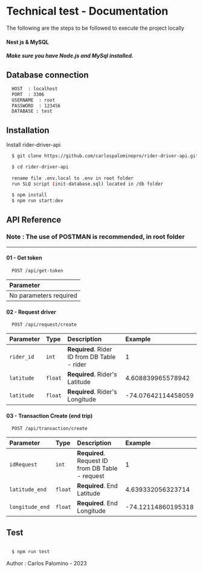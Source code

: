
# Technical test - Documentation

The following are the steps to be followed to execute the project locally

#### Nest js & MySQL
##### Make sure you have Node.js and MySql installed.

    
## Database connection

```bash
  HOST  : localhost
  PORT  : 3306
  USERNAME  : root
  PASSWORD  : 123456
  DATABASE : test
```

## Installation

Install rider-driver-api

```bash
  $ git clone https://github.com/carlospalominopro/rider-driver-api.git

  $ cd rider-driver-api
  
  rename file .env.local to .env in root folder
  run SLQ script (init-database.sql) located in /db folder
  
  $ npm install
  $ npm run start:dev
```

## API Reference

### Note : The use of POSTMAN is recommended, in root folder 
-------------------------------------------------
#### 01 - Get token

```http
  POST /api/get-token
```

| Parameter |   
| :-------- | 
| No parameters required |

#### 02 - Request driver

```http
  POST /api/request/create
```

| Parameter | Type     | Description   | Example                    |
| :-------- | :------- | :-------------------------------- | :--------------------------------
| `rider_id`      | `int` | **Required**. Rider ID from DB Table - rider | 1 |
| `latitude`      | `float` | **Required**. Rider's Latitude | 4.608839965578942 |
| `latitude`      | `float` | **Required**. Rider's Longitude | -74.07642114458059 |

#### 03 - Transaction Create (end trip)

```http
  POST /api/transaction/create
```

| Parameter | Type     | Description   | Example                    |
| :-------- | :------- | :-------------------------------- | :--------------------------------
| `idRequest`      | `int` | **Required**. Request ID from DB Table - request | 1 |
| `latitude_end`      | `float` | **Required**. End Latitude | 4.639332056323714 |
| `longitude_end`      | `float` | **Required**. End Longitude | -74.12114860195318 |

## Test

```bash

  $ npm run test

```

Author : Carlos Palomino - 2023